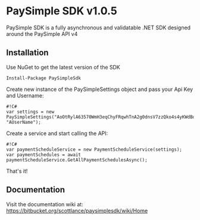 # PaySimple SDK v1.0.5

PaySimple SDK is a fully asynchronous and validatable .NET SDK designed around the PaySimple API v4

## Installation
Use NuGet to get the latest version of the SDK 

```
Install-Package PaySimpleSdk
```

Create new instance of the PaySimpleSettings object and pass your Api Key and Username:

```
#!C#
var settings = new PaySimpleSettings("AoOtRylA63570WmH3eqChyFRqwhTnA2g0dnsV7zzQko4s4yKWdBorA1WiT7dK2H2xz06P562Hqv0heYBdfNamfQyxX50drtpL8s7", "AUserName");
```

Create a service and start calling the API:

```
#!C#
var paymentScheduleService = new PaymentScheduleService(settings);
var paymentSchedules = await paymentScheduleService.GetAllPaymentSchedulesAsync();
```

That's it!

## Documentation

Visit the documentation wiki at: https://bitbucket.org/scottlance/paysimplesdk/wiki/Home